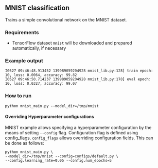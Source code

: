 ## MNIST classification

Trains a simple convolutional network on the MNIST dataset.

### Requirements
* TensorFlow dataset `mnist` will be downloaded and prepared automatically, if necessary

### Example output

```
I0527 09:46:48.913452 139989059204928 mnist_lib.py:128] train epoch: 10, loss: 0.0064, accuracy: 99.82
I0527 09:46:50.714237 139989059204928 mnist_lib.py:178] eval epoch: 10, loss: 0.0327, accuracy: 99.07
```

### How to run

`python mnist_main.py --model_dir=/tmp/mnist`

#### Overriding Hyperparameter configurations

MNIST example allows specifying a hyperparameter configuration by the means of
setting `--config` flag. Configuration flag is defined using
[config_flags](https://github.com/google/ml_collections/tree/master#config-flags).
`config_flags` allows overriding configuration fields. This can be done as
follows:

```shell
python mnist_main.py \
--model_dir=/tmp/mnist --config=configs/default.py \
--config.learning_rate=0.05 --config.num_epochs=5
```
